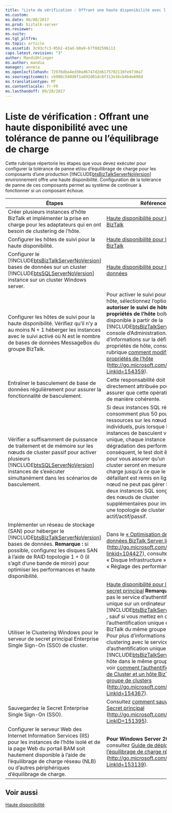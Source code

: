 ```yaml
---
title: "Liste de vérification : Offrant une haute disponibilité avec l’équilibrage de la tolérance de panne ou de la charge | Documents Microsoft"
ms.custom: 
ms.date: 06/08/2017
ms.prod: biztalk-server
ms.reviewer: 
ms.suite: 
ms.tgt_pltfrm: 
ms.topic: article
ms.assetid: 3c93cfc3-05b2-43ad-b0a9-b7f0d2596113
caps.latest.revision: "3"
author: MandiOhlinger
ms.author: mandia
manager: anneta
ms.openlocfilehash: 72976dba4ed30ad6747d2d6175702110fe9730a7
ms.sourcegitcommit: cb908c540d8f1a692d01dc8f313e16cb4b4e696d
ms.translationtype: MT
ms.contentlocale: fr-FR
ms.lasthandoff: 09/20/2017
---
```

# <a name="checklist-providing-high-availability-with-fault-tolerance-or-load-balancing"></a>Liste de vérification : Offrant une haute disponibilité avec une tolérance de panne ou l’équilibrage de charge
Cette rubrique répertorie les étapes que vous devez exécuter pour configurer la tolérance de panne et/ou d’équilibrage de charge pour les composants d’une production [!INCLUDE[btsBizTalkServerNoVersion](../includes/btsbiztalkservernoversion-md.md)] environnement offre une haute disponibilité. Configuration de la tolérance de panne de ces composants permet au système de continuer à fonctionner si un composant échoue.  
  
|Étapes|Référence|  
|-----------|---------------|  
|Créer plusieurs instances d’hôte BizTalk et implémenter la prise en charge pour les adaptateurs qui en ont besoin de clustering de l’hôte.|[Haute disponibilité pour les hôtes BizTalk](../technical-guides/high-availability-for-biztalk-hosts.md)|  
|Configurer les hôtes de suivi pour la haute disponibilité.|[Haute disponibilité pour les hôtes BizTalk](../technical-guides/high-availability-for-biztalk-hosts.md)|  
|Configurer le [!INCLUDE[btsBizTalkServerNoVersion](../includes/btsbiztalkservernoversion-md.md)] bases de données sur un cluster [!INCLUDE[btsSQLServerNoVersion](../includes/btssqlservernoversion-md.md)] instance sur un cluster Windows server.|[Haute disponibilité pour les bases de données](../technical-guides/high-availability-for-databases.md)|  
|Configurer les hôtes de suivi pour la haute disponibilité. Vérifiez qu’il n’y a au moins N + 1 héberger les instances avec le suivi activé où N est le nombre de bases de données MessageBox du groupe BizTalk.|Pour activer le suivi pour un ordinateur hôte, sélectionnez l’option pour **autoriser le suivi de hôte** sur la **propriétés de l’hôte** boîte de dialogue disponible à partir de la [!INCLUDE[btsBizTalkServerNoVersion](../includes/btsbiztalkservernoversion-md.md)] console d’Administration. Pour plus d’informations sur la définition des propriétés de hôte, consultez la rubrique [comment modifier les propriétés de l’hôte](http://go.microsoft.com/fwlink/?LinkId=154359) (http://go.microsoft.com/fwlink/?LinkId=154359).|  
|Entraîner le basculement de base de données régulièrement pour assurer la fonctionnalité de basculement.|Cette responsabilité doit être directement attribuée pour vous assurer que cette opération s’effectue de manière cohérente.|  
|Vérifier a suffisamment de puissance de traitement et de mémoire sur les nœuds de cluster passif pour activer plusieurs [!INCLUDE[btsSQLServerNoVersion](../includes/btssqlservernoversion-md.md)] instances de s’exécuter simultanément dans les scénarios de basculement.|Si deux instances SQL régulièrement consomment plus 50 pour cent des ressources sur les nœuds de cluster individuels, puis lorsque les deux instances de basculent vers un nœud unique, chaque instance entraînera dégradation des performances. Par conséquent, le test doit être effectué pour vous assurer qu’un seul nœud du cluster seront en mesure de gérer la charge jusqu'à ce que le nœud défaillant est remis en ligne. Si un seul nœud ne peut pas gérer la charge des deux instances SQL songez à ajouter des nœuds de cluster supplémentaires pour implémenter une topologie de cluster actif/actif/passif.|  
|Implémenter un réseau de stockage (SAN) pour héberger le [!INCLUDE[btsBizTalkServerNoVersion](../includes/btsbiztalkservernoversion-md.md)] bases de données. **Remarque :** si possible, configurez les disques SAN à l’aide de RAID topologie 1 + 0 (il s’agit d’une bande de miroir) pour optimiser les performances et haute disponibilité.|Dans le [« Optimisation de base de données BizTalk Server livre blanc »](http://go.microsoft.com/fwlink/?linkid=104427) (http://go.microsoft.com/fwlink/?linkid=104427), consultez la section « Disque Infrastructure » sous « Réglage des performances ».|  
|Utiliser le Clustering Windows pour le serveur de secret principal Enterprise Single Sign-On (SSO) de cluster.|[Haute disponibilité pour le serveur de secret principal](../technical-guides/high-availability-for-the-master-secret-server.md) **Remarque :** cluster pas le service d’authentification unique sur un ordinateur exécutant [!INCLUDE[btsBizTalkServerNoVersion](../includes/btsbiztalkservernoversion-md.md)] , sauf si vous mettez en cluster l’authentification unique et un hôte BizTalk du même groupe de clusters. Pour plus d’informations sur le clustering avec le service d’authentification unique et un [!INCLUDE[btsBizTalkServerNoVersion](../includes/btsbiztalkservernoversion-md.md)] hôte dans le même groupe de clusters voir [comment l’authentification unique de Cluster et un hôte BizTalk du même groupe de clusters](http://go.microsoft.com/fwlink/?LinkId=154367) (http://go.microsoft.com/fwlink/?LinkId=154367).|  
|Sauvegardez le Secret Enterprise Single Sign-On (SSO).|Consultez [comment sauvegarder le Secret principal](http://go.microsoft.com/fwlink/?LinkID=151395) (http://go.microsoft.com/fwlink/?LinkID=151395).|  
|Configurer le serveur Web des Internet Information Services (IIS) pour les instances de l’hôte isolé et de la page Web du portail BAM soit hautement disponible à l’aide de l’équilibrage de charge réseau (NLB) ou d’autres périphériques d’équilibrage de charge.|**Pour Windows Server 2008**: consultez [Guide de déploiement de l’équilibrage de charge réseau](http://go.microsoft.com/fwlink/?LinkId=153139) (http://go.microsoft.com/fwlink/?LinkId=153139).|  
  
## <a name="see-also"></a>Voir aussi  
 [Haute disponibilité](../technical-guides/providing-high-availability.md)